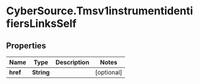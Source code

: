 # CyberSource.Tmsv1instrumentidentifiersLinksSelf

## Properties
Name | Type | Description | Notes
------------ | ------------- | ------------- | -------------
**href** | **String** |  | [optional] 


